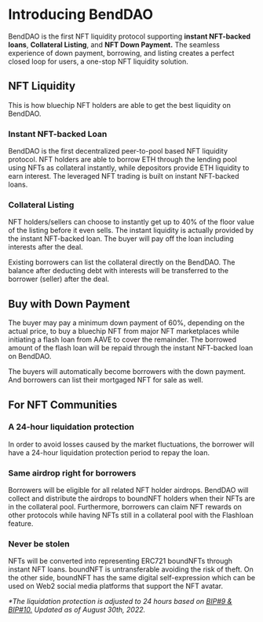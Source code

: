# Introducing BendDAO

BendDAO is the first NFT liquidity protocol supporting **instant NFT-backed loans**, **Collateral Listing**, and **NFT Down Payment.** The seamless experience of down payment, borrowing, and listing creates a perfect closed loop for users, a one-stop NFT liquidity solution.

## NFT Liquidity

This is how bluechip NFT holders are able to get the best liquidity on BendDAO.

### Instant NFT-backed Loan

BendDAO is the first decentralized peer-to-pool based NFT liquidity protocol. NFT holders are able to borrow ETH through the lending pool using NFTs as collateral instantly, while depositors provide ETH liquidity to earn interest. The leveraged NFT trading is built on instant NFT-backed loans.

### Collateral Listing&#x20;

NFT holders/sellers can choose to instantly get up to 40% of the floor value of the listing before it even sells. The instant liquidity is actually provided by the instant NFT-backed loan. The buyer will pay off the loan including interests after the deal.&#x20;

Existing borrowers can list the collateral directly on the BendDAO. The balance after deducting debt with interests will be transferred to the borrower (seller) after the deal.&#x20;

## Buy with Down Payment

The buyer may pay a minimum down payment of 60%, depending on the actual price, to buy a bluechip NFT from major NFT marketplaces while initiating a flash loan from AAVE to cover the remainder. The borrowed amount of the flash loan will be repaid through the instant NFT-backed loan on BendDAO.

The buyers will automatically become borrowers with the down payment. And borrowers can list their mortgaged NFT for sale as well.

## For NFT Communities

### A 24-hour liquidation protection &#x20;

In order to avoid losses caused by the market fluctuations, the borrower will have a 24-hour liquidation protection period to repay the loan.&#x20;

### Same airdrop right for borrowers&#x20;

Borrowers will be eligible for all related NFT holder airdrops. BendDAO will collect and distribute the airdrops to boundNFT holders when their NFTs are in the collateral pool. Furthermore, borrowers can claim NFT rewards on other protocols while having NFTs still in a collateral pool with the Flashloan feature.&#x20;

### Never be stolen&#x20;

NFTs will be converted into representing ERC721 boundNFTs through instant NFT loans. boundNFT is untransferable avoiding the risk of theft. On the other side, boundNFT has the same digital self-expression which can be used on Web2 social media platforms that support the NFT avatar.



_\*The liquidation protection is adjusted to 24 hours based on_ [_BIP#9 & BIP#10._](governance/benddao-improvement-proposals-bips.md) _Updated as of August 30th, 2022._
